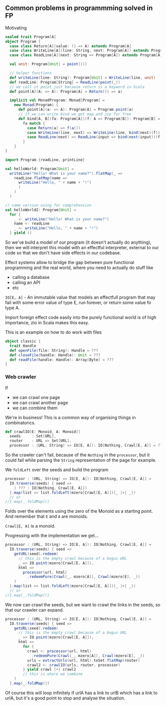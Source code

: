 ## Common problems in programmming solved in FP

Motivating

```scala
sealed trait Program[A]
object Program {
  case class Return[A](value: () => A) extends Program[A]
  case class WriteLine[A](line: String, next: Program[A]) extends Program[A]
  case class ReadLine[A](next: String => Program[A]) extends Program[A]

  val unit: Program[Unit] = point(())

  // helper functions
  def writeLine(line: String): Program[Unit] = WriteLine(line, unit)
  def readLine: Program[String] = ReadLine(point(_))
  // we call it point just because return is a keyword in Scala
  def point[A](A: => A): Program[A] = Return(() => a)

  implicit val MonadProgram: Monad[Program] =
    new Monad(Program) {
      def point[A](a: => A): Program[A] = Program.point(a)
      // if we can write bind we get map and zip for free
      def bind[A, B](fa: Program[A])(f: A => Program[B]): Program[B] = 
        fa match {
          case Return(a) => f(a())
          case WriteLine(line, next) => WriteLine(line, bind(next)(f))
          case ReadLine(next) => ReadLine(input => bind(next(input))(f)
        }
    }
}

import Program.{readLine, printLine}

val helloWorld: Program[Unit] = 
  writeLine("Hello! What is your name?").flatMap(_ =>
    readLine.flatMap(name =>
      writeLine("Hello, " + name + "!")
      )
    )
  )

// same version using for comprehension
val helloWorld2: Program[Unit] = 
  for {
    _ <- writeLine("Hello! What is your name?")
    name <- readLine
    _ <- writeLine("Hello, " + name + "!")
  } yield ()
```

So we've build a model of our program (it doesn't actually do anything), then we 
will interpret this model with an effectful interpreter, external to our code so 
that we don't have side effects in our codebase.

Effect systems allow to bridge the gap between pure functional programming
and the real world, where you need to actually do stuff like 

 * calling a database
 * calling an API
 * etc

`IO[E, A]` - An immutable value that models an effectfull program that may fail 
with some error value of type E, run forever, or return some value fo type A.

Import foreign effect code easily into the purely functional world is of high importance,
zio in Scala makes this easy.

This is an example on how to do work with files

```scala
object classic {
  trait Handle
  def openFile(file: String): Handle = ???
  def closeFile(handle: Handle): Unit = ???
  def readFile(handle: Handle): Array[Byte] = ???
}
```

### Web crawler

If 

 * we can crawl one page
 * we can crawl another page
 * we can combine them

We're in business! This is a common way of organising things in combinatorics.

```scala
def crawlIO[E: Monoid, A: Monoid](
  seeds     : Set[URL],
  router    : URL => Set[URL],
  processor : (URL, String) => IO[E, A]): IO[Nothing, Crawl[E, A]] = ???
```

So the crawler can't fail, because of the `Nothing` in the `processor`, but 
it could fail while parsing the `String` representation of the page for 
example.

We `foldLeft` over the seeds and build the program

```scala
processor : (URL, String) => IO[E, A]): IO[Nothing, Crawl[E, A]] = 
  IO.traverse(seeds) { seed => 
    ( ??? : IO[Nothing, Crawl[E, A]])
  }.map(list => list.foldLeft(mzero[Crawl[E, A]])(_ |+| _))
  // or
//}.map(_.foldMap())
```

Folds over the elements using the zero of the Monoid as a starting point. And
remember that `E` and `A` are monoids.

`Crawl[E, A]` is a monoid.

Progressing with the implementation we get...

```scala
processor : (URL, String) => IO[E, A]): IO[Nothing, Crawl[E, A]] = 
  IO.traverse(seeds) { seed => 
    getURL(seed).redeem(
      // this is the empty crawl because of a bogus URL
      _ => IO.point(mzero[Crawl[E, A]]),
      html => 
        processor(url, html)
          .redeemPure(Crawl(_, mzero[A]), Crawl(mzero[E], _))
    )
  }.map(list => list.foldLeft(mzero[Crawl[E, A]])(_ |+| _))
  // or
//}.map(_.foldMap())
```

We now can crawl the seeds, but we want to crawl the links in the seeds, 
so that our crawler can expand.

```scala
processor : (URL, String) => IO[E, A]): IO[Nothing, Crawl[E, A]] = 
  IO.traverse(seeds) { seed => 
    getURL(seed).redeem(
      // this is the empty crawl because of a bogus URL
      _ => IO.point(mzero[Crawl[E, A]]),
      html => 
        for {
          crawl <- processor(url, html)
            .redeemPure(Crawl(_, mzero[A]), Crawl(mzero[E], _))
          urls = extractUrls(url, html).toSet.flatMap(router)
          crawl2 <- crawlIO(urls, router, processor)
        } yield crawl |+| crawl2
        // this is where we combine
    )
  }.map(_.foldMap())
```

Of course this will loop infinitely if urlA has a link to urlB which has a 
link to urlA, but it's a good point to stop and analyse the situation.